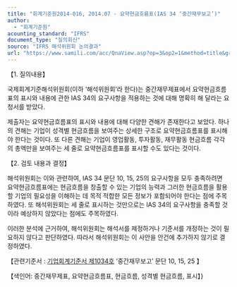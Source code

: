 ```yaml
---
title: "회계기준원2014-016, 2014.07 - 요약현금흐름표(IAS 34 ‘중간재무보고’)"
author:
  - "회계기준원"
acounting_standard: "IFRS"
document_type: "질의회신"
source: "IFRS 해석위원회 논의결과"
url: "https://www.samili.com/acc/QnaView.asp?op=3&op2=1&method=title&group=2123-15;1&orgcode=2&searchword=&page=13&code=%ED%9A%8C%EA%B3%84%EA%B8%B0%EC%A4%80%EC%9B%902014%2D016%3A20140731"
---
```

【1. 질의내용】

국제회계기준해석위원회(이하 ‘해석위원회’라 한다)는 중간재무제표에서 요약현금흐름표의 표시와 내용에 관한 IAS 34의 요구사항을 적용하는 것에 대해 명확히 해 달라는 요청서를 받았다.

제출자는 요약현금흐름표의 표시와 내용에 대해 다양한 견해가 존재한다고 보았다. 하나의 견해는 기업이 성격별 현금흐름을 보여주는 상세한 구조로 요약현금흐름표를 표시해야 한다는 것이다. 또 다른 견해는 기업이 영업활동, 투자활동, 재무활동 현금흐름 각각의 총액만을 보여주는 세 줄로 요약현금흐름표를 표시할 수도 있다는 것이다.

  

【2. 검토 내용과 결정】

해석위원회는 이와 관련하여, IAS 34 문단 10, 15, 25의 요구사항을 모두 충족하려면 요약현금흐름표에는 현금흐름을 창출할 수 있는 기업의 능력과 그러한 현금흐름을 활용할 기업의 필요성을 이해하는 데 목적 적합한 모든 정보가 포함되어야 한다는 점에 주목하였다. 또 해석위원회는 세 줄로 표시하는 것만으로는 IAS 34의 요구사항을 충족할 것이라 예상하지 않았다는 점에도 주목하였다.

이러한 분석에 근거하여, 해석위원회는 해석서를 제정하거나 기준서를 개정하는 것이 필요하지 않다고 판단하였다. 따라서 해석위원회는 이 사안을 안건에 추가하지 않기로 결정하였다.

  

【관련기준서 : [기업회계기준서 제1034호](https://www.samili.com/acc/) ‘중간재무보고’ 문단 10, 15, 25 】

【색인어: 중간재무제표, 요약현금흐름표, 현금흐름, 성격별 현금흐름, 표시】}